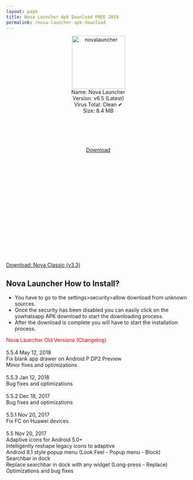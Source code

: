 ```yaml
---
layout: page
title: Nova Launcher Apk Download FREE 2018
permalink: /nova-launcher-apk-download
---
```


<script async src="//pagead2.googlesyndication.com/pagead/js/adsbygoogle.js"></script>
<!-- Esnek -->
<ins class="adsbygoogle"
     style="display:block"
     data-ad-client="ca-pub-7942429830883405"
     data-ad-slot="5130793994"
     data-ad-format="auto"></ins>
<script>
(adsbygoogle = window.adsbygoogle || []).push({});
</script>
<center>
<img src="https://novalauncher.plusmodapks.com/nova.png" width="145" height="145" alt="novalauncher" title="nova launcher" /><br />
Name: Nova Launcher<br />
Version: v6.5 (Latest)<br />
Virus Total: Clean ✔<br />
Size: 8.4 MB<br />
<center>
<script async src="//pagead2.googlesyndication.com/pagead/js/adsbygoogle.js"></script>
<!-- Baglanti20090 -->
<ins class="adsbygoogle"
     style="display:inline-block;width:200px;height:90px"
     data-ad-client="ca-pub-7942429830883405"
     data-ad-slot="9116964791"></ins>
<script>
(adsbygoogle = window.adsbygoogle || []).push({});
</script>
</center>
<a rel="nofollow" target="_blank" href="http://teslacoilsw.com/tesladirect/download.pl?packageName=com.teslacoilsw.launcher">Download</a><br>
<script async src="//pagead2.googlesyndication.com/pagead/js/adsbygoogle.js"></script>
<!-- 336 -->
<ins class="adsbygoogle"
     style="display:inline-block;width:336px;height:280px"
     data-ad-client="ca-pub-7942429830883405"
     data-ad-slot="9585734309"></ins>
<script>
(adsbygoogle = window.adsbygoogle || []).push({});
</script>
</center>
  <br>
  <a rel="nofollow" target="_blank" href="http://novalauncher.com/apk/NovaLauncher_3.3.apk">Download: Nova Classic (v3.3)</a><br>
  <script async src="//pagead2.googlesyndication.com/pagead/js/adsbygoogle.js"></script>
<!-- Esnek -->
<ins class="adsbygoogle"
     style="display:block"
     data-ad-client="ca-pub-7942429830883405"
     data-ad-slot="5130793994"
     data-ad-format="auto"></ins>
<script>
(adsbygoogle = window.adsbygoogle || []).push({});
</script>

<h2>Nova Launcher How to Install?</h2>
<ul><li>You have to go to the settings>security>allow download from unknown sources.</li>
<li>Once the security has been disabled you can easily click on the yowhatsapp APK download to start the downloading process.</li>
<li>After the download is complete you will have to start the installation process. </li></ul>

<span style="color:red">Nova Launcher Old Versions (Changelog)</span><br><br>
5.5.4 May 12, 2018<br>
Fix blank app drawer on Android P DP2 Preview<br>
Minor fixes and optimizations<br><br>
5.5.3 Jan 12, 2018<br>
Bug fixes and optimizations<br><br>
5.5.2 Dec 18, 2017<br>
Bug fixes and optimizations<br><br>
5.5.1 Nov 20, 2017<br>
Fix FC on Huawei devices<br><br>
5.5 Nov 20, 2017<br>
Adaptive icons for Android 5.0+<br>
Intelligently reshape legacy icons to adaptive<br>
Android 8.1 style popup menu (Look Feel - Popup menu - Block)<br>
Searchbar in dock<br>
Replace searchbar in dock with any widget (Long-press - Replace)<br>
Optimizations and bug fixes<br>

